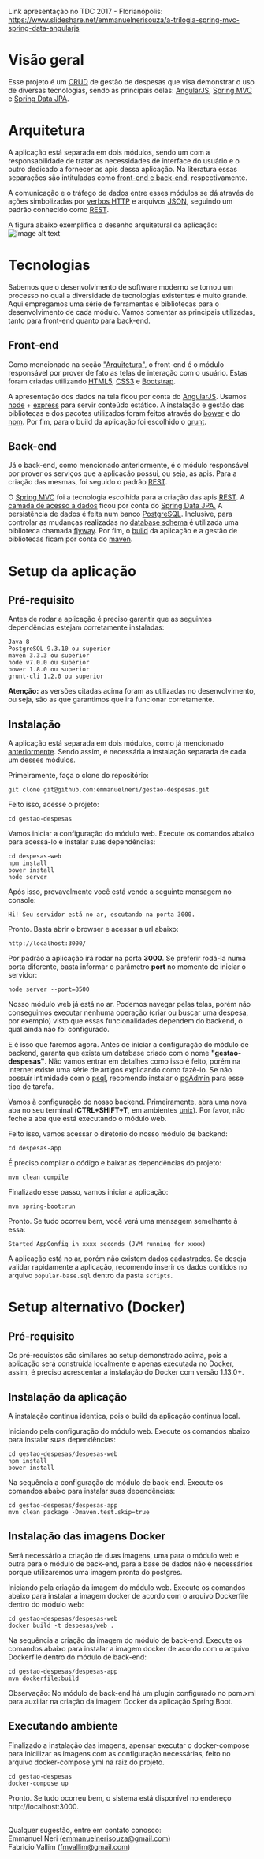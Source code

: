Link apresentação no TDC 2017 - Florianópolis: https://www.slideshare.net/emmanuelnerisouza/a-trilogia-spring-mvc-spring-data-angularjs

# Visão geral

Esse projeto é um [CRUD](https://en.wikipedia.org/wiki/Create,_read,_update_and_delete) de gestão de despesas que visa demonstrar o uso de diversas tecnologias, sendo as principais delas: [AngularJS](https://angularjs.org/), [Spring MVC](https://docs.spring.io/spring/docs/current/spring-framework-reference/html/mvc.html) e [Spring Data JPA](http://projects.spring.io/spring-data-jpa/).

# Arquitetura

A aplicação está separada em dois módulos, sendo um com a responsabilidade de tratar as necessidades de interface do usuário e o outro dedicado a fornecer as apis dessa aplicação. Na literatura essas separações são intituladas como [front-end e back-end](https://pt.wikipedia.org/wiki/Front-end_e_back-end), respectivamente.

A comunicação e o tráfego de dados entre esses módulos se dá através de ações simbolizadas por [verbos HTTP](https://developer.mozilla.org/en-US/docs/Web/HTTP/Methods) e arquivos [JSON](https://en.wikipedia.org/wiki/JSON), seguindo um padrão conhecido como [REST](https://en.wikipedia.org/wiki/Representational_state_transfer).

A figura abaixo exemplifica o desenho arquitetural da aplicação:
![image alt text](arquitetura.png)

# Tecnologias

Sabemos que o desenvolvimento de software moderno se tornou um processo no qual a diversidade de tecnologias existentes é muito grande. Aqui empregamos uma série de ferramentas e bibliotecas para o desenvolvimento de cada módulo. Vamos comentar as principais utilizadas, tanto para front-end quanto para back-end.

## Front-end

Como mencionado na seção ["Arquitetura"](#heading=h.wvb1viybgtwc), o front-end é o módulo responsável por prover de fato as telas de interação com o usuário. Estas foram criadas utilizando [HTML5](https://en.wikipedia.org/wiki/HTML5), [CSS3](https://developer.mozilla.org/en/docs/Web/CSS/CSS3) e [Bootstrap](http://getbootstrap.com/).

A apresentação dos dados na tela ficou por conta do [AngularJS](https://angularjs.org/). Usamos [node](https://en.wikipedia.org/wiki/Node.js) + [express](https://expressjs.com/) para servir conteúdo estático. A instalação e gestão das bibliotecas e dos pacotes utilizados foram feitos através do [bower](https://bower.io/) e do [npm](https://www.npmjs.com/). Por fim, para o build da aplicação foi escolhido o [grunt](https://gruntjs.com/).

## Back-end

Já o back-end, como mencionado anteriormente, é o módulo responsável por prover os serviços que a aplicação possui, ou seja, as apis. Para a criação das mesmas, foi seguido o padrão [REST](https://en.wikipedia.org/wiki/Representational_state_transfer).

O [Spring MVC](https://docs.spring.io/spring/docs/current/spring-framework-reference/html/mvc.html) foi a tecnologia escolhida para a criação das apis [REST](https://en.wikipedia.org/wiki/Representational_state_transfer). A [camada de acesso a dados](https://en.wikipedia.org/wiki/Data_access_layer) ficou por conta do [Spring Data JPA.](http://projects.spring.io/spring-data-jpa/) A persistência de dados é feita num banco [PostgreSQL](https://en.wikipedia.org/wiki/PostgreSQL). Inclusive, para controlar as mudanças realizadas no [database schema](https://en.wikipedia.org/wiki/Database_schema) é utilizada uma biblioteca chamada [flyway](https://flywaydb.org/). Por fim, o [build](https://en.wikipedia.org/wiki/Software_build) da aplicação e a gestão de bibliotecas ficam por conta do [maven](https://maven.apache.org/).

# Setup da aplicação

## Pré-requisito

Antes de rodar a aplicação é preciso garantir que as seguintes dependências estejam corretamente instaladas:
```
Java 8
PostgreSQL 9.3.10 ou superior
maven 3.3.3 ou superior
node v7.0.0 ou superior
bower 1.8.0 ou superior
grunt-cli 1.2.0 ou superior
```
**Atenção:** as versões citadas acima foram as utilizadas no desenvolvimento, ou seja, são as que garantimos que irá funcionar corretamente.

## Instalação

A aplicação está separada em dois módulos, como já mencionado [anteriormente](#heading=h.wvb1viybgtwc). Sendo assim, é necessária a instalação separada de cada um desses módulos.

Primeiramente, faça o clone do repositório:
```
git clone git@github.com:emmanuelneri/gestao-despesas.git
```
Feito isso, acesse o projeto:
```
cd gestao-despesas
```
Vamos iniciar a configuração do módulo web. Execute os comandos abaixo para acessá-lo e instalar suas dependências:
```
cd despesas-web
npm install
bower install
node server
```
Após isso, provavelmente você está vendo a seguinte mensagem no console:
```
Hi! Seu servidor está no ar, escutando na porta 3000.
```
Pronto. Basta abrir o browser e acessar a url abaixo:
```
http://localhost:3000/
```
Por padrão a aplicação irá rodar na porta **3000**. Se preferir rodá-la numa porta diferente, basta informar o parâmetro **port** no momento de iniciar o servidor:
```
node server --port=8500
```
Nosso módulo web já está no ar. Podemos navegar pelas telas, porém não conseguimos executar nenhuma operação (criar ou buscar uma despesa, por exemplo) visto que essas funcionalidades dependem do backend, o qual ainda não foi configurado.

E é isso que faremos agora. Antes de iniciar a configuração do módulo de backend, garanta que exista um database criado com o nome **"gestao-despesas"**. Não vamos entrar em detalhes como isso é feito, porém na internet existe uma série de artigos explicando como fazê-lo. Se não possuir intimidade com o [psql](http://postgresguide.com/utilities/psql.html), recomendo instalar o [pgAdmin](https://www.pgadmin.org/) para esse tipo de tarefa.

Vamos à configuração do nosso backend. Primeiramente, abra uma nova aba no seu terminal (**CTRL+SHIFT+T**, em ambientes [unix](https://en.wikipedia.org/wiki/Unix)). Por favor, não feche a aba que está executando o módulo web.

Feito isso, vamos acessar o diretório do nosso módulo de backend:
```
cd despesas-app
```
É preciso compilar o código e baixar as dependências do projeto:
```
mvn clean compile
```
Finalizado esse passo, vamos iniciar a aplicação:
```
mvn spring-boot:run
```
Pronto. Se tudo ocorreu bem, você verá uma mensagem semelhante à essa:
```
Started AppConfig in xxxx seconds (JVM running for xxxx)
```
A aplicação está no ar, porém não existem dados cadastrados. Se deseja validar rapidamente a aplicação, recomendo inserir os dados contidos no arquivo ```popular-base.sql``` dentro da pasta ```scripts```.

# Setup alternativo (Docker)

## Pré-requisito

Os pré-requistos são similares ao setup demonstrado acima, pois a aplicação será construída localmente e apenas executada no Docker, assim, é preciso acrescentar a instalação do Docker com versão 1.13.0+.

## Instalação da aplicação

A instalação continua identica, pois o build da aplicação continua local. 

Iniciando pela configuração do módulo web. Execute os comandos abaixo para instalar suas dependências:
```
cd gestao-despesas/despesas-web
npm install
bower install
```
Na sequência a configuração do módulo de back-end. Execute os comandos abaixo para instalar suas dependências: 
```
cd gestao-despesas/despesas-app
mvn clean package -Dmaven.test.skip=true
```

## Instalação das imagens Docker

Será necessário a criação de duas imagens, uma para o módulo web e outra para o módulo de back-end, para a base de dados não é necessários porque utilizaremos uma imagem pronta do postgres.

Iniciando pela criação da imagem do módulo web. Execute os comandos abaixo para instalar a imagem docker de acordo com o arquivo Dockerfile dentro do módulo web:

```
cd gestao-despesas/despesas-web
docker build -t despesas/web .
```

Na sequência a criação da imagem do módulo de back-end. Execute os comandos abaixo para instalar a imagem docker de acordo com o arquivo Dockerfile dentro do módulo de back-end:
```
cd gestao-despesas/despesas-app
mvn dockerfile:build
```

Observação: No módulo de back-end há um plugin configurado no pom.xml para auxiliar na criação da imagem Docker da aplicação Spring Boot.

## Executando ambiente 

Finalizado a instalação das imagens, apensar executar o docker-compose para inicilizar as imagens com as configuração necessárias, feito no arquivo docker-compose.yml na raiz do projeto.  
```
cd gestao-despesas
docker-compose up
```

Pronto. Se tudo ocorreu bem, o sistema está disponível no endereço http://localhost:3000.

<br/>Qualquer sugestão, entre em contato conosco:<br/>
Emmanuel Neri (emmanuelnerisouza@gmail.com)<br/>
Fabricio Vallim (fmvallim@gmail.com)

